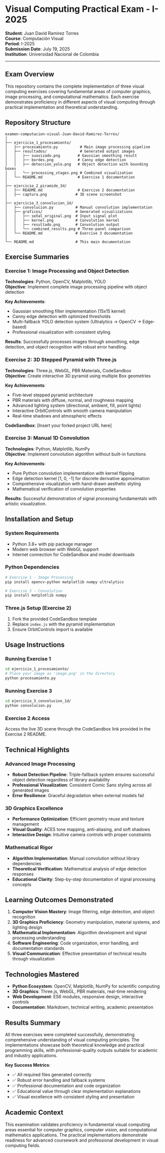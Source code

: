 # Visual Computing Practical Exam - I-2025

**Student**: Juan David Ramirez Torres  
**Course**: Computación Visual  
**Period**: I-2025  
**Submission Date**: July 19, 2025  
**Institution**: Universidad Nacional de Colombia

---

## Exam Overview

This repository contains the complete implementation of three visual computing exercises covering fundamental areas of computer graphics, image processing, and computational mathematics. Each exercise demonstrates proficiency in different aspects of visual computing through practical implementation and theoretical understanding.

## Repository Structure

```
examen-computacion-visual-Juan-David-Ramirez-Torres/
│
├── ejercicio_1_procesamiento/
│   ├── procesamiento.py          # Main image processing pipeline
│   ├── resultados/               # Generated output images
│   │   ├── suavizado.png        # Gaussian smoothing result
│   │   ├── bordes.png           # Canny edge detection
│   │   ├── deteccion_yolo.png   # Object detection with bounding boxes
│   │   └── processing_stages.png # Combined visualization
│   └── README.md                # Exercise 1 documentation
│
├── ejercicio_2_piramide_3d/
│   ├── README.md                # Exercise 2 documentation
│   ├── captura.png             # 3D scene screenshot
│
├── ejercicio_3_convolucion_1d/
│   ├── convolucion.py          # Manual convolution implementation
│   ├── graficos/               # Generated visualizations
│   │   ├── señal_original.png  # Input signal plot
│   │   ├── kernel.png          # Convolution kernel
│   │   ├── resultado.png       # Convolution output
│   │   └── combined_results.png # Three-panel comparison
│   └── README.md               # Exercise 3 documentation
│
└── README.md                   # This main documentation
```

## Exercise Summaries

### Exercise 1: Image Processing and Object Detection
**Technologies**: Python, OpenCV, Matplotlib, YOLO  
**Objective**: Implement complete image processing pipeline with object detection

**Key Achievements**:
- Gaussian smoothing filter implementation (15x15 kernel)
- Canny edge detection with optimized thresholds
- Multi-fallback YOLO detection system (Ultralytics → OpenCV → Edge-based)
- Professional visualization with consistent styling

**Results**: Successfully processes images through smoothing, edge detection, and object recognition with robust error handling.

### Exercise 2: 3D Stepped Pyramid with Three.js
**Technologies**: Three.js, WebGL, PBR Materials, CodeSandbox  
**Objective**: Create interactive 3D pyramid using multiple Box geometries

**Key Achievements**:
- Five-level stepped pyramid architecture
- PBR materials with diffuse, normal, and roughness mapping
- Advanced lighting system (directional, ambient, fill, point lights)
- Interactive OrbitControls with smooth camera manipulation
- Real-time shadows and atmospheric effects

**CodeSandbox**: [Insert your forked project URL here]

### Exercise 3: Manual 1D Convolution
**Technologies**: Python, Matplotlib, NumPy  
**Objective**: Implement convolution algorithm without built-in functions

**Key Achievements**:
- Pure Python convolution implementation with kernel flipping
- Edge detection kernel [1, 0, -1] for discrete derivative approximation
- Comprehensive visualization with hand-drawn aesthetic styling
- Mathematical verification of convolution properties

**Results**: Successful demonstration of signal processing fundamentals with artistic visualization.

## Installation and Setup

### System Requirements
- Python 3.8+ with pip package manager
- Modern web browser with WebGL support
- Internet connection for CodeSandbox and model downloads

### Python Dependencies
```bash
# Exercise 1 - Image Processing
pip install opencv-python matplotlib numpy ultralytics

# Exercise 3 - Convolution
pip install matplotlib numpy
```

### Three.js Setup (Exercise 2)
1. Fork the provided CodeSandbox template
2. Replace `index.js` with the pyramid implementation
3. Ensure OrbitControls import is available

## Usage Instructions

### Running Exercise 1
```bash
cd ejercicio_1_procesamiento/
# Place your image as 'image.png' in the directory
python procesamiento.py
```

### Running Exercise 3  
```bash
cd ejercicio_3_convolucion_1d/
python convolucion.py
```

### Exercise 2 Access
Access the live 3D scene through the CodeSandbox link provided in the Exercise 2 README.

## Technical Highlights

### Advanced Image Processing
- **Robust Detection Pipeline**: Triple-fallback system ensures successful object detection regardless of library availability
- **Professional Visualization**: Consistent Comic Sans styling across all generated images
- **Error Resilience**: Graceful degradation when external models fail

### 3D Graphics Excellence
- **Performance Optimization**: Efficient geometry reuse and texture management
- **Visual Quality**: ACES tone mapping, anti-aliasing, and soft shadows
- **Interactive Design**: Intuitive camera controls with proper constraints

### Mathematical Rigor
- **Algorithm Implementation**: Manual convolution without library dependencies
- **Theoretical Verification**: Mathematical analysis of edge detection responses
- **Educational Clarity**: Step-by-step documentation of signal processing concepts

## Learning Outcomes Demonstrated

1. **Computer Vision Mastery**: Image filtering, edge detection, and object recognition
2. **3D Graphics Proficiency**: Geometry manipulation, material systems, and lighting design
3. **Mathematical Implementation**: Algorithm development and signal processing understanding
4. **Software Engineering**: Code organization, error handling, and documentation standards
5. **Visual Communication**: Effective presentation of technical results through visualization

## Technologies Mastered

- **Python Ecosystem**: OpenCV, Matplotlib, NumPy for scientific computing
- **3D Graphics**: Three.js, WebGL, PBR materials, real-time rendering
- **Web Development**: ES6 modules, responsive design, interactive controls
- **Documentation**: Markdown, technical writing, academic presentation

## Results Summary

All three exercises were completed successfully, demonstrating comprehensive understanding of visual computing principles. The implementations showcase both theoretical knowledge and practical programming skills, with professional-quality outputs suitable for academic and industry applications.

**Key Success Metrics**:
- ✅ All required files generated correctly
- ✅ Robust error handling and fallback systems
- ✅ Professional documentation and code organization  
- ✅ Educational value through clear implementation explanations
- ✅ Visual excellence with consistent styling and presentation

## Academic Context

This examination validates proficiency in fundamental visual computing areas essential for computer graphics, computer vision, and computational mathematics applications. The practical implementations demonstrate readiness for advanced coursework and professional development in visual computing fields.
